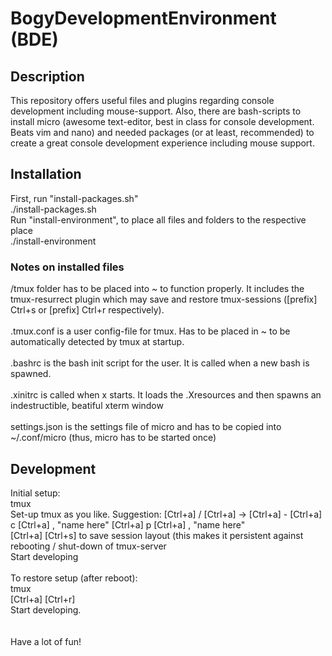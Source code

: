 # BogyDevelopmentEnvironment (BDE)

## Description
This repository offers useful files and plugins regarding console development including mouse-support. 
Also, there are bash-scripts to install micro (awesome text-editor, best in class for console development. Beats vim and nano) and needed packages (or at least, recommended) to create a great console development experience including mouse support.

## Installation
First, run "install-packages.sh"
<br/>
./install-packages.sh
<br/>
Run "install-environment", to place all files and folders to the respective place
<br/>
./install-environment

### Notes on installed files
/tmux folder has to be placed into ~ to function properly. It includes the tmux-resurrect plugin which may save and restore tmux-sessions ([prefix] Ctrl+s or [prefix] Ctrl+r respectively).
<br/><br/>
.tmux.conf is a user config-file for tmux. Has to be placed in ~ to be automatically detected by tmux at startup.
<br/><br/>
.bashrc is the bash init script for the user. It is called when a new bash is spawned.
<br/><br/>
.xinitrc is called when x starts. It loads the .Xresources and then spawns an indestructible, beatiful xterm window
<br/><br/>
settings.json is the settings file of micro and has to be copied into ~/.conf/micro (thus, micro has to be started once)

## Development
Initial setup:
<br/>
tmux
<br/>
Set-up tmux as you like. Suggestion: [Ctrl+a] / [Ctrl+a] -> [Ctrl+a] - [Ctrl+a] c [Ctrl+a] , "name here" [Ctrl+a] p [Ctrl+a] , "name here" 
<br/>
[Ctrl+a] [Ctrl+s]  to save session layout (this makes it persistent against rebooting / shut-down of tmux-server
<br/>
Start developing
<br/><br/>
To restore setup (after reboot):
<br/>
tmux
<br/>
[Ctrl+a] [Ctrl+r]
<br/>
Start developing.
<br/><br/><br/>
Have a lot of fun!
